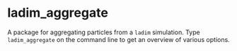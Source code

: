 # ladim_aggregate

A package for aggregating particles from a `ladim` simulation. Type
`ladim_aggregate` on the command line to get an overview of various options.
